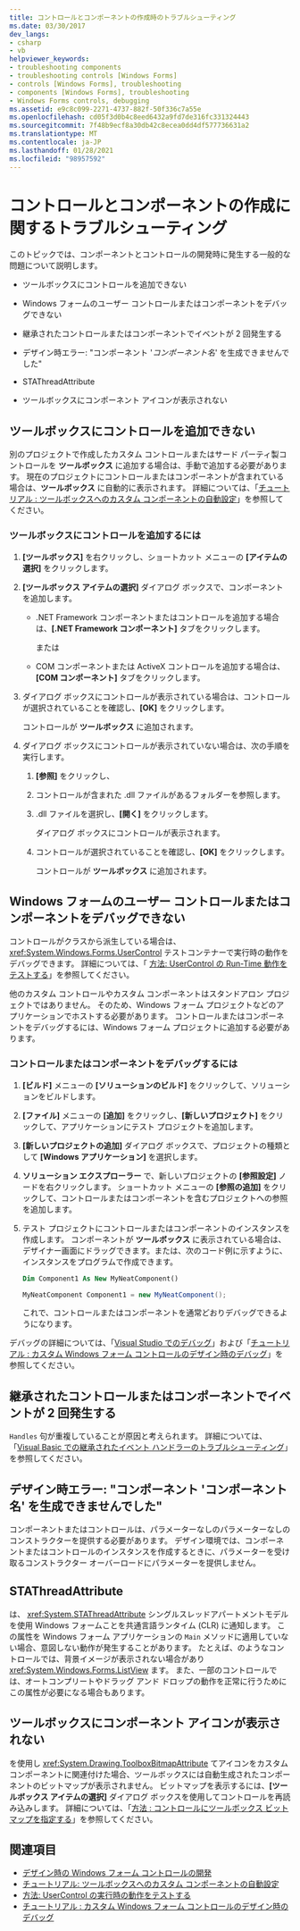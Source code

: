 ```yaml
---
title: コントロールとコンポーネントの作成時のトラブルシューティング
ms.date: 03/30/2017
dev_langs:
- csharp
- vb
helpviewer_keywords:
- troubleshooting components
- troubleshooting controls [Windows Forms]
- controls [Windows Forms], troubleshooting
- components [Windows Forms], troubleshooting
- Windows Forms controls, debugging
ms.assetid: e9c8c099-2271-4737-882f-50f336c7a55e
ms.openlocfilehash: cd05f3d0b4c8eed6432a9fd7de316fc331324443
ms.sourcegitcommit: 7f48b9ecf8a30db42c8ecea0dd4df577736631a2
ms.translationtype: MT
ms.contentlocale: ja-JP
ms.lasthandoff: 01/28/2021
ms.locfileid: "98957592"
---
```

# <a name="troubleshoot-control-and-component-authoring"></a>コントロールとコンポーネントの作成に関するトラブルシューティング

このトピックでは、コンポーネントとコントロールの開発時に発生する一般的な問題について説明します。

- ツールボックスにコントロールを追加できない

- Windows フォームのユーザー コントロールまたはコンポーネントをデバッグできない

- 継承されたコントロールまたはコンポーネントでイベントが 2 回発生する

- デザイン時エラー: "コンポーネント '*コンポーネント名*' を生成できませんでした"

- STAThreadAttribute

- ツールボックスにコンポーネント アイコンが表示されない

## <a name="cannot-add-control-to-toolbox"></a>ツールボックスにコントロールを追加できない

別のプロジェクトで作成したカスタム コントロールまたはサード パーティ製コントロールを **ツールボックス** に追加する場合は、手動で追加する必要があります。 現在のプロジェクトにコントロールまたはコンポーネントが含まれている場合は、**ツールボックス** に自動的に表示されます。 詳細については、「[チュートリアル : ツールボックスへのカスタム コンポーネントの自動設定](walkthrough-automatically-populating-the-toolbox-with-custom-components.md)」を参照してください。

### <a name="to-add-a-control-to-the-toolbox"></a>ツールボックスにコントロールを追加するには

1. **[ツールボックス]** を右クリックし、ショートカット メニューの **[アイテムの選択]** をクリックします。

2. **[ツールボックス アイテムの選択]** ダイアログ ボックスで、コンポーネントを追加します。

    - .NET Framework コンポーネントまたはコントロールを追加する場合は、**[.NET Framework コンポーネント]** タブをクリックします。

         または

    - COM コンポーネントまたは ActiveX コントロールを追加する場合は、**[COM コンポーネント]** タブをクリックします。

3. ダイアログ ボックスにコントロールが表示されている場合は、コントロールが選択されていることを確認し、**[OK]** をクリックします。

     コントロールが **ツールボックス** に追加されます。

4. ダイアログ ボックスにコントロールが表示されていない場合は、次の手順を実行します。

    1. **[参照]** をクリックし、

    2. コントロールが含まれた .dll ファイルがあるフォルダーを参照します。

    3. .dll ファイルを選択し、**[開く]** をクリックします。

         ダイアログ ボックスにコントロールが表示されます。

    4. コントロールが選択されていることを確認し、**[OK]** をクリックします。

         コントロールが **ツールボックス** に追加されます。

## <a name="cannot-debug-the-windows-forms-user-control-or-component"></a>Windows フォームのユーザー コントロールまたはコンポーネントをデバッグできない

コントロールがクラスから派生している場合は、 <xref:System.Windows.Forms.UserControl> テストコンテナーで実行時の動作をデバッグできます。 詳細については、「 [方法: UserControl の Run-Time 動作をテストする](how-to-test-the-run-time-behavior-of-a-usercontrol.md)」を参照してください。

他のカスタム コントロールやカスタム コンポーネントはスタンドアロン プロジェクトではありません。 そのため、Windows フォーム プロジェクトなどのアプリケーションでホストする必要があります。 コントロールまたはコンポーネントをデバッグするには、Windows フォーム プロジェクトに追加する必要があります。

### <a name="to-debug-a-control-or-component"></a>コントロールまたはコンポーネントをデバッグするには

1. **[ビルド]** メニューの **[ソリューションのビルド]** をクリックして、ソリューションをビルドします。

2. **[ファイル]** メニューの **[追加]** をクリックし、**[新しいプロジェクト]** をクリックして、アプリケーションにテスト プロジェクトを追加します。

3. **[新しいプロジェクトの追加]** ダイアログ ボックスで、プロジェクトの種類として **[Windows アプリケーション]** を選択します。

4. **ソリューション エクスプローラー** で、新しいプロジェクトの **[参照設定]** ノードを右クリックします。 ショートカット メニューの **[参照の追加]** をクリックして、コントロールまたはコンポーネントを含むプロジェクトへの参照を追加します。

5. テスト プロジェクトにコントロールまたはコンポーネントのインスタンスを作成します。 コンポーネントが **ツールボックス** に表示されている場合は、デザイナー画面にドラッグできます。または、次のコード例に示すように、インスタンスをプログラムで作成できます。

    ```vb
    Dim Component1 As New MyNeatComponent()
    ```

    ```csharp
    MyNeatComponent Component1 = new MyNeatComponent();
    ```

   これで、コントロールまたはコンポーネントを通常どおりデバッグできるようになります。

デバッグの詳細については、「[Visual Studio でのデバッグ](/visualstudio/debugger/debugger-feature-tour)」および「[チュートリアル : カスタム Windows フォーム コントロールのデザイン時のデバッグ](walkthrough-debugging-custom-windows-forms-controls-at-design-time.md)」を参照してください。

## <a name="event-is-raised-twice-in-inherited-control-or-component"></a>継承されたコントロールまたはコンポーネントでイベントが 2 回発生する

`Handles` 句が重複していることが原因と考えられます。 詳細については、「[Visual Basic での継承されたイベント ハンドラーのトラブルシューティング](/dotnet/visual-basic/programming-guide/language-features/events/troubleshooting-inherited-event-handlers)」を参照してください。

## <a name="design-time-error-failed-to-create-component-component-name"></a>デザイン時エラー: "コンポーネント 'コンポーネント名' を生成できませんでした"

コンポーネントまたはコントロールは、パラメーターなしのパラメーターなしのコンストラクターを提供する必要があります。 デザイン環境では、コンポーネントまたはコントロールのインスタンスを作成するときに、パラメーターを受け取るコンストラクター オーバーロードにパラメーターを提供しません。

## <a name="stathreadattribute"></a>STAThreadAttribute

は、 <xref:System.STAThreadAttribute> シングルスレッドアパートメントモデルを使用 Windows フォームことを共通言語ランタイム (CLR) に通知します。 この属性を Windows フォーム アプリケーションの `Main` メソッドに適用していない場合、意図しない動作が発生することがあります。 たとえば、のようなコントロールでは、背景イメージが表示されない場合があり <xref:System.Windows.Forms.ListView> ます。 また、一部のコントロールでは、オートコンプリートやドラッグ アンド ドロップの動作を正常に行うためにこの属性が必要になる場合もあります。

## <a name="component-icon-does-not-appear-in-toolbox"></a>ツールボックスにコンポーネント アイコンが表示されない

を使用し <xref:System.Drawing.ToolboxBitmapAttribute> てアイコンをカスタムコンポーネントに関連付けた場合、ツールボックスには自動生成されたコンポーネントのビットマップが表示されません。 ビットマップを表示するには、**[ツールボックス アイテムの選択]** ダイアログ ボックスを使用してコントロールを再読み込みします。 詳細については、「[方法 : コントロールにツールボックス ビットマップを指定する](how-to-provide-a-toolbox-bitmap-for-a-control.md)」を参照してください。

## <a name="see-also"></a>関連項目

- [デザイン時の Windows フォーム コントロールの開発](developing-windows-forms-controls-at-design-time.md)
- [チュートリアル: ツールボックスへのカスタム コンポーネントの自動設定](walkthrough-automatically-populating-the-toolbox-with-custom-components.md)
- [方法: UserControl の実行時の動作をテストする](how-to-test-the-run-time-behavior-of-a-usercontrol.md)
- [チュートリアル : カスタム Windows フォーム コントロールのデザイン時のデバッグ](walkthrough-debugging-custom-windows-forms-controls-at-design-time.md)
